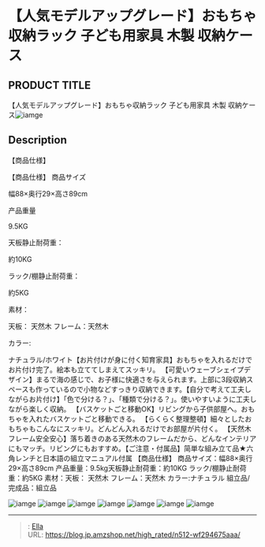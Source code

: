 # 【人気モデルアップグレード】おもちゃ収納ラック 子ども用家具 木製 収納ケース


## PRODUCT TITLE 

【人気モデルアップグレード】おもちゃ収納ラック 子ども用家具 木製 収納ケース![iamge](https://b2bfiles1.gigab2b.cn/image/wkseller/301/20220815_f6117a4eaa68cba34c5d6db3f0e552d2.jpg)

## Description

【商品仕様】





【商品仕様】 商品サイズ

幅88×奥行29×高さ89cm



产品重量

9.5KG



天板静止耐荷重：

約10KG



ラック/棚静止耐荷重：

約5KG



素材：

天板： 天然木 フレーム：天然木



カラー:

ナチュラル/ホワイト【お片付けが身に付く知育家具】おもちゃを入れるだけでお片付け完了。絵本も立ててしまえてスッキリ。
【可愛いウェーブシェイプデザイン】まるで海の感じで、お子様に快適さを与えられます。上部に3段収納スペースも作っているので小物などすっきり収納できます。【自分で考えて工夫しながらお片付け】「色で分ける？」、「種類で分ける？」。使いやすいように工夫しながら楽しく収納。
【バスケットごと移動OK】リビングから子供部屋へ。おもちゃを入れたバスケットごと移動できる。
【らくらく整理整頓】細々としたおもちゃもこんなにスッキリ。どんどん入れるだけでお部屋が片付く。
【天然木フレーム安全安心】落ち着きのある天然木のフレームだから、どんなインテリアにもマッチ。リビングにもおすすめ。【ご注意・付属品】简単な組み立て品★六角レンチと日本語の組立マニュアル付属
【商品仕様】
商品サイズ：幅88×奥行29×高さ89cm
产品重量：9.5kg天板静止耐荷重：約10KG  ラック/棚静止耐荷重：約5KG
素材：天板： 天然木
フレーム：天然木
カラー:ナチュラル
組立品/完成品：組立品




![iamge](https://b2bfiles1.gigab2b.cn/image/wkseller/301/20220815_de624f5e7bca8f269ae8ed8e333feb7e.jpg)
![iamge](https://b2bfiles1.gigab2b.cn/image/wkseller/301/20220815_42c687422043f3c9586b18c82dec2bc3.jpg)
![iamge](https://b2bfiles1.gigab2b.cn/image/wkseller/301/20220815_ddfa818ed64a36bbbef4d9abae178e5c.jpg)
![iamge](https://b2bfiles1.gigab2b.cn/image/wkseller/301/20220815_c21fc0d818f8caeeb44782e922c1b3ff.jpg)
![iamge](https://b2bfiles1.gigab2b.cn/image/wkseller/301/20220815_a843962517369a7a9be177f6777e2cdf.jpg)
![iamge](https://b2bfiles1.gigab2b.cn/image/wkseller/301/WF280232/20210523_0a93fae24ea28d174c756c64246fd43e.jpg)
![iamge](https://b2bfiles1.gigab2b.cn/image/wkseller/301/WF280232/20210523_1df16bdad02204400bd65252830d689d.jpg)


---

> : [Ella](https://blog.jp.amzshop.net/)  
> URL: https://blog.jp.amzshop.net/high_rated/n512-wf294675aaa/  

